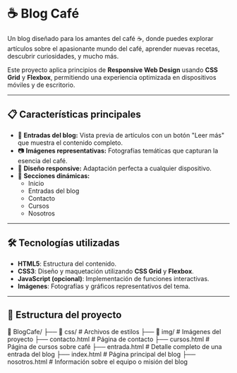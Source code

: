 # ☕ Blog Café  
Un blog diseñado para los amantes del café ☕, donde puedes explorar artículos sobre el apasionante mundo del café, aprender nuevas recetas, descubrir curiosidades, y mucho más.

Este proyecto aplica principios de **Responsive Web Design** usando **CSS Grid** y **Flexbox**, permitiendo una experiencia optimizada en dispositivos móviles y de escritorio.

---

## 📋 Características principales  
- 📰 **Entradas del blog:** Vista previa de artículos con un botón "Leer más" que muestra el contenido completo.  
- 📷 **Imágenes representativas:** Fotografías temáticas que capturan la esencia del café.  
- 📱 **Diseño responsive:** Adaptación perfecta a cualquier dispositivo.  
- 📇 **Secciones dinámicas:**  
  - Inicio  
  - Entradas del blog  
  - Contacto  
  - Cursos  
  - Nosotros  

---

## 🛠️ Tecnologías utilizadas  
- **HTML5**: Estructura del contenido.  
- **CSS3**: Diseño y maquetación utilizando **CSS Grid** y **Flexbox**.  
- **JavaScript (opcional)**: Implementación de funciones interactivas.  
- **Imágenes**: Fotografías y gráficos representativos del tema.  

---

## 📂 Estructura del proyecto  

📁 BlogCafe/
├── 📁 css/            # Archivos de estilos
├── 📁 img/            # Imágenes del proyecto
├── contacto.html      # Página de contacto
├── cursos.html        # Página de cursos sobre café
├── entrada.html       # Detalle completo de una entrada del blog
├── index.html         # Página principal del blog
├── nosotros.html      # Información sobre el equipo o misión del blog


